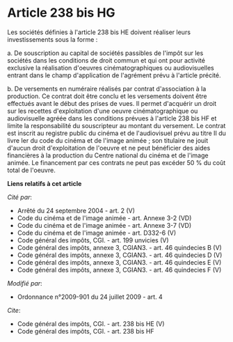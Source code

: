 # Article 238 bis HG

Les sociétés définies à l'article 238 bis HE doivent réaliser leurs investissements sous la forme : 

a. De souscription au capital de sociétés passibles de l'impôt sur les sociétés dans les conditions de droit commun et qui
ont pour activité exclusive la réalisation d'oeuvres cinématographiques ou audiovisuelles entrant dans le champ d'application
de l'agrément prévu à l'article précité. 

b. De versements en numéraire réalisés par contrat d'association à la production. Ce contrat doit être conclu et les
versements doivent être effectués avant le début des prises de vues. Il permet d'acquérir un droit sur les recettes
d'exploitation d'une oeuvre cinématographique ou audiovisuelle agréée dans les conditions prévues à l'article 238 bis HF et
limite la responsabilité du souscripteur au montant du versement. Le contrat est inscrit au registre public du cinéma et de
l'audiovisuel prévu au titre II du livre Ier du code du cinéma et de l'image animée ; son titulaire ne jouit d'aucun droit
d'exploitation de l'oeuvre et ne peut bénéficier des aides financières à la production du Centre national du cinéma et de
l'image animée. Le financement par ces contrats ne peut pas excéder 50 % du coût total de l'oeuvre.

**Liens relatifs à cet article**

_Cité par_:

  - Arrêté du 24 septembre 2004 - art. 2 (V)
  - Code du cinéma et de l'image animée - art. Annexe 3-2 (VD)
  - Code du cinéma et de l'image animée - art. Annexe 3-7 (VD)
  - Code du cinéma et de l'image animée - art. D332-6 (V)
  - Code général des impôts, CGI. - art. 199 unvicies (V)
  - Code général des impôts, annexe 3, CGIAN3. - art. 46 quindecies B (V)
  - Code général des impôts, annexe 3, CGIAN3. - art. 46 quindecies D (V)
  - Code général des impôts, annexe 3, CGIAN3. - art. 46 quindecies E (V)
  - Code général des impôts, annexe 3, CGIAN3. - art. 46 quindecies F (V)

_Modifié par_:

  - Ordonnance n°2009-901 du 24 juillet 2009 - art. 4

_Cite_:

  - Code général des impôts, CGI. - art. 238 bis HE (V)
  - Code général des impôts, CGI. - art. 238 bis HF
